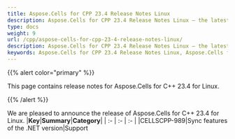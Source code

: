 ```yaml
---
title: Aspose.Cells for CPP 23.4 Release Notes Linux
description: Aspose.Cells for CPP 23.4 Release Notes Linux – the latest updates and fixes.
type: docs
weight: 9
url: /cpp/aspose-cells-for-cpp-23-4-release-notes-linux/
description: Aspose.Cells for CPP 23.4 Release Notes Linux – the latest enhancements, new features, and fixes.
keywords: Aspose.Cells for CPP 23.4 Release Notes Linux, Aspose.Cells for CPP 23.4 Linux updates and fixes
---
```


{{% alert color="primary" %}}

This page contains release notes for Aspose.Cells for C++ 23.4 for Linux.

{{% /alert %}}

We are pleased to announce the release of Aspose.Cells for C++ 23.4 for Linux.
|**Key**|**Summary**|**Category**|
| :- | :- | :- |
|CELLSCPP-989|Sync features of the .NET version|Support
